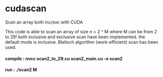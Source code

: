 # cudascan
Scan an array both inc/exc with CUDA 

This code is able to scan an array of size n = 2 ^ M where M can be from 2 to 29!
both inclusive and exclusive scan have been implemented.
the default mode is inclusive.
Blelloch algorithm (work-efficient) scan has been used.

#### compile : nvcc scan2_to_29.cu scan2_main.cu -o scan2
#### run : ./scan2 M
